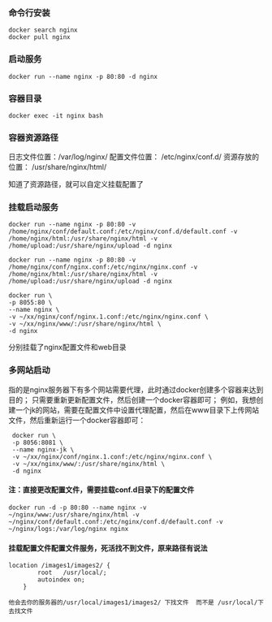 ### 命令行安装

```
docker search nginx
docker pull nginx
```

### 启动服务

```
docker run --name nginx -p 80:80 -d nginx
```
### 容器目录

```
docker exec -it nginx bash
```
### 容器资源路径
日志文件位置：/var/log/nginx/
配置文件位置： /etc/nginx/conf.d/
资源存放的位置： /usr/share/nginx/html/

知道了资源路径，就可以自定义挂载配置了

### 挂载启动服务



```
docker run --name nginx -p 80:80 -v /home/nginx/conf/default.conf:/etc/nginx/conf.d/default.conf -v /home/nginx/html:/usr/share/nginx/html -v /home/upload:/usr/share/nginx/upload -d nginx
```

```
docker run --name nginx -p 80:80 -v /home/nginx/conf/nginx.conf:/etc/nginx/nginx.conf -v /home/nginx/html:/usr/share/nginx/html -v /home/upload:/usr/share/nginx/upload -d nginx
```

```
docker run \
-p 8055:80 \
--name nginx \
-v ~/xx/nginx/conf/nginx.1.conf:/etc/nginx/nginx.conf \
-v ~/xx/nginx/www/:/usr/share/nginx/html \
-d nginx
```

分别挂载了nginx配置文件和web目录

### 多网站启动
指的是nginx服务器下有多个网站需要代理，此时通过docker创建多个容器来达到目的；
只需要重新更新配置文件，然后创建一个docker容器即可；
例如，我想创建一个jk的网站，需要在配置文件中设置代理配置，然后在www目录下上传网站文件，然后重新运行一个docker容器即可：

```
 docker run \
 -p 8056:8081 \
 --name nginx-jk \
 -v ~/xx/nginx/conf/nginx.1.conf:/etc/nginx/nginx.conf \
 -v ~/xx/nginx/www/:/usr/share/nginx/html \
 -d nginx
```

#### 注：直接更改配置文件，需要挂载conf.d目录下的配置文件

```
docker run -d -p 80:80 --name nginx -v ~/nginx/www:/usr/share/nginx/html -v ~/nginx/conf/default.conf:/etc/nginx/conf.d/default.conf -v ~/nginx/logs:/var/log/nginx nginx
```

#### 挂载配置文件配置文件服务，死活找不到文件，原来路径有说法

```
location /images1/images2/ {
        root   /usr/local/;
        autoindex on;
    }
    
他会去你的服务器的/usr/local/images1/images2/ 下找文件  而不是 /usr/local/下去找文件
```

